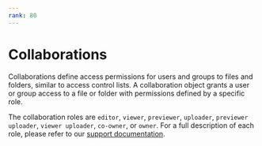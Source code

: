 ```yaml
---
rank: 80
---
```


# Collaborations

Collaborations define access permissions for users and groups to files and
folders, similar to access control lists. A collaboration object grants a user
or group access to a file or folder with permissions defined by a specific
role.

The collaboration roles are `editor`, `viewer`, `previewer`, `uploader`,
`previewer uploader`, `viewer uploader`, `co-owner`, or `owner`. For a full
description of each role, please refer to our [support documentation].

<!-- i18n-enable localize-links -->
[support documentation]: https://support.box.com/hc/en-us/articles/360044196413-Understanding-Collaborator-Permission-Levels
<!-- i18n-disable localize-links -->
